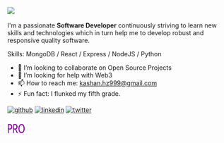 ![](https://pbs.twimg.com/profile_banners/1549743464312516608/1663420872/1080x360)

I'm a passionate **Software Developer** continuously striving to learn new skills and technologies which in turn help me to develop robust and responsive quality software.

Skills: MongoDB / React / Express / NodeJS / Python

- 👯 I’m looking to collaborate on Open Source Projects 
- 🤔 I’m looking for help with Web3 
- 📫 How to reach me: kashan.hz999@gmail.com 
- ⚡ Fun fact: I flunked my fifth grade.  


[<img src='https://cdn.jsdelivr.net/npm/simple-icons@3.0.1/icons/github.svg' alt='github' height='40'>](https://github.com/github.com/kashanhz999)  [<img src='https://cdn.jsdelivr.net/npm/simple-icons@3.0.1/icons/linkedin.svg' alt='linkedin' height='40'>](https://www.linkedin.com/in/https://www.linkedin.com/in/kashan-haider110//)  [<img src='https://cdn.jsdelivr.net/npm/simple-icons@3.0.1/icons/twitter.svg' alt='twitter' height='40'>](https://twitter.com/https://twitter.com/kashan_hz)  

<a href='https://github.com/pricing'><img src='https://raw.githubusercontent.com/acervenky/animated-github-badges/master/assets/pro.gif' width='40' height='40'></a> 


